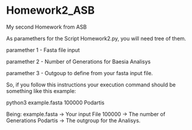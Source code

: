 # Homework2_ASB
My second Homework from ASB

As paramethers for the Script Homework2.py, you will need tree of them.

paramether 1 - Fasta file input

paramether 2 - Number of Generations for Baesia Analisys

paramether 3 - Outgoup to define from your fasta input file.

So, if you follow this instructions your execution command should be something like this example:

python3 example.fasta 100000 Podartis

Being:
    example.fasta -> Your input File
    100000 -> The number of Generations
    Podartis -> The outgroup for the Analisys.
